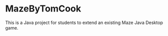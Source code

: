 # MazeByTomCook

 This is a Java project for students to extend an existing Maze Java Desktop game.
